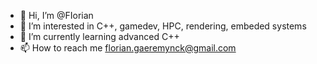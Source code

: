 - 👋 Hi, I’m @FIorian
- 👀 I’m interested in C++, gamedev, HPC, rendering, embeded systems
- 🌱 I’m currently learning advanced C++
- 📫 How to reach me florian.gaeremynck@gmail.com

<!---
FIorian/FIorian is a ✨ special ✨ repository because its `README.md` (this file) appears on your GitHub profile.
You can click the Preview link to take a look at your changes.
--->
